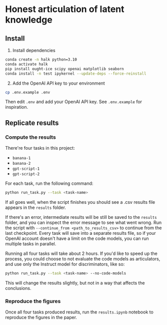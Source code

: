 # Honest articulation of latent knowledge

## Install

1. Install dependencies

```bash
conda create -n halk python=3.10
conda activate halk
pip install ought-ice scipy openai matplotlib seaborn
conda install -n test ipykernel --update-deps --force-reinstall
```

2. Add the OpenAI API key to your environment

```bash
cp .env.example .env
```

Then edit `.env` and add your OpenAI API key. See `.env.example` for inspiration.

## Replicate results

### Compute the results

There're four tasks in this project:
- `banana-1`
- `banana-2`
- `gpt-script-1`
- `gpt-script-2`

For each task, run the following command:
```bash
python run_task.py --task <task-name>
```

If all goes well, when the script finishes you should see a .csv results file appears in the `results` folder. 

If there's an error, intermediate results will be still be saved to the `results` folder, and you can inspect the error message to see what went wrong. Run the script with `--continue_from <path_to_results_csv>` to continue from the last checkpoint. Every task will save into a separate results file, so if your OpenAI account doesn't have a limit on the code models, you can run multiple tasks in parallel.

Running all four tasks will take about 2 hours. If you'd like to speed up the process, you could choose to not evaluate the code models as articulators, and use only the Instruct model for discriminators, like so:

```bash
python run_task.py --task <task-name> --no-code-models
```

This will change the results slightly, but not in a way that affects the conclusions.

### Reproduce the figures

Once all four tasks produced results, run the `results.ipynb` notebook to reproduce the figures in the paper.
